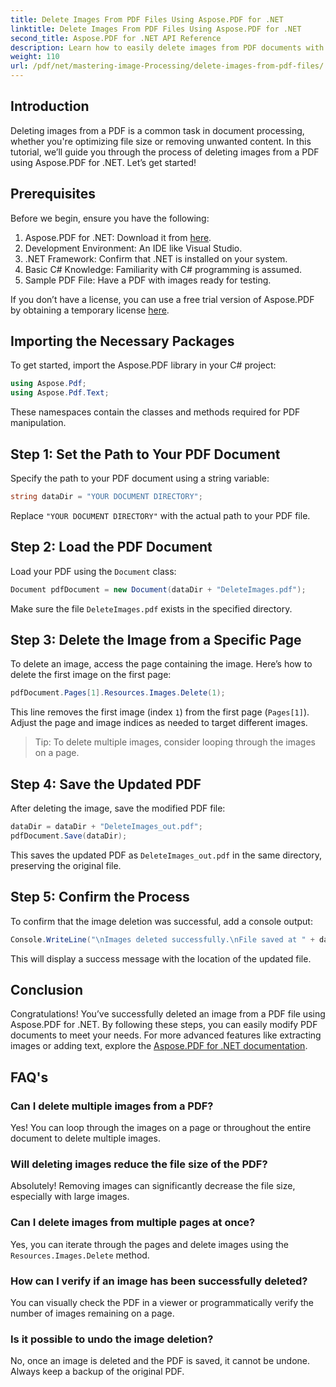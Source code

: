 ```yaml
---
title: Delete Images From PDF Files Using Aspose.PDF for .NET
linktitle: Delete Images From PDF Files Using Aspose.PDF for .NET
second_title: Aspose.PDF for .NET API Reference
description: Learn how to easily delete images from PDF documents with Aspose.PDF for .NET. This step-by-step tutorial guides you through the process of loading a PDF, removing images.
weight: 110
url: /pdf/net/mastering-image-Processing/delete-images-from-pdf-files/
---
```

## Introduction

Deleting images from a PDF is a common task in document processing, whether you're optimizing file size or removing unwanted content. In this tutorial, we’ll guide you through the process of deleting images from a PDF using Aspose.PDF for .NET. Let’s get started!

## Prerequisites

Before we begin, ensure you have the following:

1. Aspose.PDF for .NET: Download it from [here](https://releases.aspose.com/pdf/net/).
2. Development Environment: An IDE like Visual Studio.
3. .NET Framework: Confirm that .NET is installed on your system.
4. Basic C# Knowledge: Familiarity with C# programming is assumed.
5. Sample PDF File: Have a PDF with images ready for testing.

If you don’t have a license, you can use a free trial version of Aspose.PDF by obtaining a temporary license [here](https://purchase.aspose.com/temporary-license/).

## Importing the Necessary Packages

To get started, import the Aspose.PDF library in your C# project:

```csharp
using Aspose.Pdf;
using Aspose.Pdf.Text;
```

These namespaces contain the classes and methods required for PDF manipulation.

## Step 1: Set the Path to Your PDF Document

Specify the path to your PDF document using a string variable:

```csharp
string dataDir = "YOUR DOCUMENT DIRECTORY";
```

Replace `"YOUR DOCUMENT DIRECTORY"` with the actual path to your PDF file.

## Step 2: Load the PDF Document

Load your PDF using the `Document` class:

```csharp
Document pdfDocument = new Document(dataDir + "DeleteImages.pdf");
```

Make sure the file `DeleteImages.pdf` exists in the specified directory.

## Step 3: Delete the Image from a Specific Page

To delete an image, access the page containing the image. Here’s how to delete the first image on the first page:

```csharp
pdfDocument.Pages[1].Resources.Images.Delete(1);
```

This line removes the first image (index `1`) from the first page (`Pages[1]`). Adjust the page and image indices as needed to target different images.

> Tip: To delete multiple images, consider looping through the images on a page.

## Step 4: Save the Updated PDF

After deleting the image, save the modified PDF file:

```csharp
dataDir = dataDir + "DeleteImages_out.pdf";
pdfDocument.Save(dataDir);
```

This saves the updated PDF as `DeleteImages_out.pdf` in the same directory, preserving the original file.

## Step 5: Confirm the Process

To confirm that the image deletion was successful, add a console output:

```csharp
Console.WriteLine("\nImages deleted successfully.\nFile saved at " + dataDir);
```

This will display a success message with the location of the updated file.

## Conclusion

Congratulations! You’ve successfully deleted an image from a PDF file using Aspose.PDF for .NET. By following these steps, you can easily modify PDF documents to meet your needs. For more advanced features like extracting images or adding text, explore the [Aspose.PDF for .NET documentation](https://reference.aspose.com/pdf/net/).

## FAQ's

### Can I delete multiple images from a PDF?
Yes! You can loop through the images on a page or throughout the entire document to delete multiple images.

### Will deleting images reduce the file size of the PDF?
Absolutely! Removing images can significantly decrease the file size, especially with large images.

### Can I delete images from multiple pages at once?
Yes, you can iterate through the pages and delete images using the `Resources.Images.Delete` method.

### How can I verify if an image has been successfully deleted?
You can visually check the PDF in a viewer or programmatically verify the number of images remaining on a page.

### Is it possible to undo the image deletion?
No, once an image is deleted and the PDF is saved, it cannot be undone. Always keep a backup of the original PDF.

